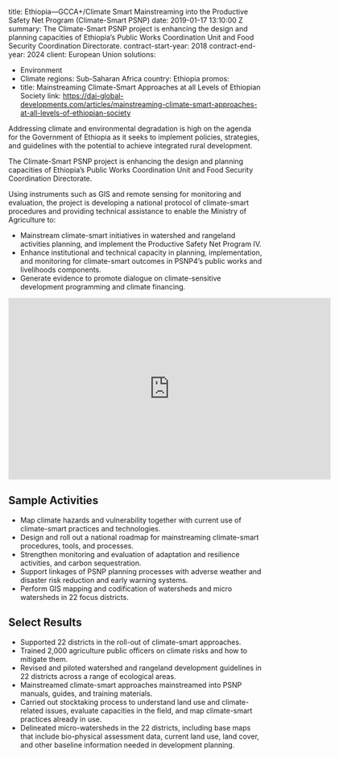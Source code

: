 
title: Ethiopia—GCCA+/Climate Smart Mainstreaming into the Productive Safety Net Program
  (Climate-Smart PSNP)
date: 2019-01-17 13:10:00 Z
summary: The Climate-Smart PSNP project is enhancing the design and planning capacities
  of Ethiopia’s Public Works Coordination Unit and Food Security Coordination Directorate.
contract-start-year: 2018
contract-end-year: 2024
client: European Union
solutions:
- Environment
- Climate
regions: Sub-Saharan Africa
country: Ethiopia
promos:
- title: Mainstreaming Climate-Smart Approaches at all Levels of Ethiopian Society
  link: https://dai-global-developments.com/articles/mainstreaming-climate-smart-approaches-at-all-levels-of-ethiopian-society


Addressing climate and environmental degradation is high on the agenda for the Government of Ethiopia as it seeks to implement policies, strategies, and guidelines with the potential to achieve integrated rural development.

The Climate-Smart PSNP project is enhancing the design and planning capacities of Ethiopia’s Public Works Coordination Unit and Food Security Coordination Directorate.

Using instruments such as GIS and remote sensing for monitoring and evaluation, the project is developing a national protocol of climate-smart procedures and providing technical assistance to enable the Ministry of Agriculture to:
* Mainstream climate-smart initiatives in watershed and rangeland activities planning, and implement the Productive Safety Net Program IV.
* Enhance institutional and technical capacity in planning, implementation, and monitoring for climate-smart outcomes in PSNP4’s public works and livelihoods components.
* Generate evidence to promote dialogue on climate-sensitive development programming and climate financing.

<iframe src="https://player.vimeo.com/video/555353932" width="640" height="360" frameborder="0" allow="autoplay; fullscreen; picture-in-picture" allowfullscreen></iframe>

## Sample Activities

* Map climate hazards and vulnerability together with current use of climate-smart practices and technologies.
* Design and roll out a national roadmap for mainstreaming climate-smart procedures, tools, and processes.
* Strengthen monitoring and evaluation of adaptation and resilience activities, and carbon sequestration.
* Support linkages of PSNP planning processes with adverse weather and disaster risk reduction and early warning systems.
* Perform GIS mapping and codification of watersheds and micro watersheds in 22 focus districts.

## Select Results

* Supported 22 districts in the roll-out of climate-smart approaches.
* Trained 2,000 agriculture public officers on climate risks and how to mitigate them.
* Revised and piloted watershed and rangeland development guidelines in 22 districts across a range of ecological areas.
* Mainstreamed climate-smart approaches mainstreamed into PSNP manuals, guides, and training materials.
* Carried out stocktaking process to understand land use and climate-related issues, evaluate capacities in the field, and map climate-smart practices already in use.
* Delineated micro-watersheds in the 22 districts, including base maps that include bio-physical assessment data, current land use, land cover, and other baseline information needed in development planning.
